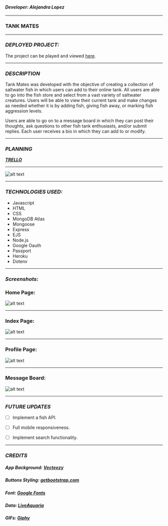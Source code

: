 #### ***Developer: Alejandra Lopez*** 

***
### TANK MATES

***

### ***DEPLOYED PROJECT:***

The project can be played and viewed [here](https://tank-mates-app.herokuapp.com/).

***

### ***DESCRIPTION***

Tank Mates was developed with the objective of creating a collection of saltwater fish in which users can add to their online tank. All users are able to go into the fish store and select from a vast variety of saltwater creatures. Users will be able to view their current tank and make changes as needed whether it is by adding fish, giving fish away, or marking fish aggression levels.

Users are able to go on to a message board in which they can post their thoughts, ask questions to other fish tank enthusiasts, and/or submit replies. Each user receives a bio in which they can add to or modify.
***

### ***PLANNING***

***[TRELLO](https://trello.com/b/Eszqm8fi/tank-mates)***

***

![alt text](https://i.imgur.com/PXLnbrG.png)

***

### ***TECHNOLOGIES USED:***

* Javascript
* HTML
* CSS
* MongoDB Atlas
* Mongoose
* Express
* EJS
* Node.js
* Google Oauth
* Passport
* Heroku
* Dotenv

***


### ***Screenshots:***

### Home Page:

![alt text](https://i.imgur.com/Z62a9PZ.png)

***
### Index Page:

![alt text](https://i.imgur.com/bjtNpPj.png)

***
### Profile Page:

![alt text](https://i.imgur.com/VUC4Boi.png)

***
### Message Board:

![alt text](https://i.imgur.com/rzY5r6p.png)

***

### ***FUTURE UPDATES***

- [ ] Implement a fish API.
- [ ] Full mobile responsiveness.
- [ ] Implement search functionality.


***

### ***CREDITS***

##### App Background: [Vecteezy](https://www.vecteezy.com/vector-art/273920-deep-ocean-background)
##### Buttons Styling: [getbootstrap.com](https://getbootstrap.com/)
##### Font: [Google Fonts](https://fonts.google.com/)
##### Data: [LiveAquaria](https://aquarium-fish.liveaquaria.com/)
##### GIFs: [Giphy](https://giphy.com/)
